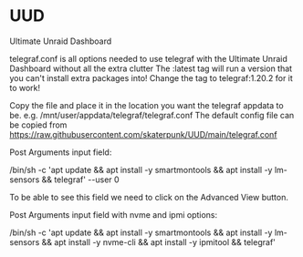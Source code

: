 # UUD
Ultimate Unraid Dashboard


telegraf.conf is all options needed to use telegraf with the Ultimate Unraid Dashboard without all the extra clutter
The :latest tag will run a version that you can't install extra packages into! Change the tag to telegraf:1.20.2 for it to work!

Copy the file and place it in the location you want the telegraf appdata to be. e.g. /mnt/user/appdata/telegraf/telegraf.conf The default config file can be copied from https://raw.githubusercontent.com/skaterpunk/UUD/main/telegraf.conf

Post Arguments input field:

/bin/sh -c 'apt update && apt install -y smartmontools && apt install -y lm-sensors && telegraf' --user 0

To be able to see this field we need to click on the Advanced View button. 

Post Arguments input field with nvme and ipmi options:

/bin/sh -c 'apt update && apt install -y smartmontools && apt install -y lm-sensors && apt install -y nvme-cli && apt install -y ipmitool && telegraf'
